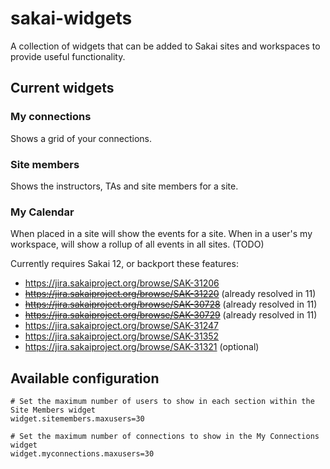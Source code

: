 # sakai-widgets

A collection of widgets that can be added to Sakai sites and workspaces to provide useful functionality.

## Current widgets

### My connections
Shows a grid of your connections.

### Site members
Shows the instructors, TAs and site members for a site.

### My Calendar
When placed in a site will show the events for a site.
When in a user's my workspace, will show a rollup of all events in all sites. (TODO)

Currently requires Sakai 12, or backport these features:
* https://jira.sakaiproject.org/browse/SAK-31206
* ~~https://jira.sakaiproject.org/browse/SAK-31220~~ (already resolved in 11)
* ~~https://jira.sakaiproject.org/browse/SAK-30728~~ (already resolved in 11)
* ~~https://jira.sakaiproject.org/browse/SAK-30729~~ (already resolved in 11)
* https://jira.sakaiproject.org/browse/SAK-31247
* https://jira.sakaiproject.org/browse/SAK-31352
* https://jira.sakaiproject.org/browse/SAK-31321 (optional)


## Available configuration

````
# Set the maximum number of users to show in each section within the Site Members widget
widget.sitemembers.maxusers=30

# Set the maximum number of connections to show in the My Connections widget
widget.myconnections.maxusers=30

````


